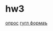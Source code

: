 # hw3
[опрос](https://docs.google.com/forms/d/11V30K52yUCrgFkzxXXCg77qUXJhFV0i1r03EUSgqOyo/edit?usp=sharing)
[гугл формаъ](https://docs.google.com/spreadsheets/d/1FPNGFaKq9lS3c0N_FfyJEoiRDxdXo-vEAARwsSwzgeM/edit#gid=958932911)
